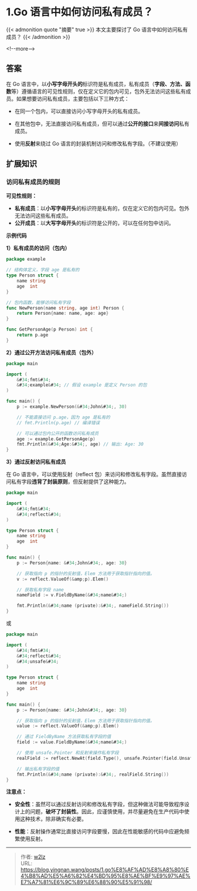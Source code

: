 # 1.Go 语言中如何访问私有成员？


{{&lt; admonition quote &#34;摘要&#34; true &gt;}}
本文主要探讨了 Go 语言中如何访问私有成员？
{{&lt; /admonition &gt;}}

&lt;!--more--&gt;

## 答案

在 Go 语言中，以**小写字母开头的**标识符是私有成员，私有成员（**字段、方法、函数**等）遵循语言的可见性规则，仅在定义它的包内可见，包外无法访问这些私有成员。如果想要访问私有成员，主要包括以下三种方式：

- 在同一个包内，可以直接访问小写字母开头的私有成员。

- 在其他包中，无法直接访问私有成员，但可以通过**公开的接口**来**间接访问**私有成员。

- 使用**反射**来绕过 Go 语言的封装机制访问和修改私有字段。（不建议使用）

## 扩展知识

### 访问私有成员的规则

**可见性规则：**

- **私有成员**：以**小写字母开头**的标识符是私有的，仅在定义它的包内可见。包外无法访问这些私有成员。
- **公开成员**：以**大写字母开头**的标识符是公开的，可以在任何包中访问。

**示例代码**

**1）私有成员的访问（包内）**

```go
package example

// 结构体定义，字段 age 是私有的
type Person struct {
    name string
    age  int
}

// 包内函数，能够访问私有字段
func NewPerson(name string, age int) Person {
    return Person{name: name, age: age}
}

func GetPersonAge(p Person) int {
    return p.age
}
```

**2）通过公开方法访问私有成员（包外）**

```go
package main

import (
    &#34;fmt&#34;
    &#34;example&#34; // 假设 example 是定义 Person 的包
)

func main() {
    p := example.NewPerson(&#34;John&#34;, 30)

    // 不能直接访问 p.age，因为 age 是私有的
    // fmt.Println(p.age) // 编译错误

    // 可以通过包内公开的函数访问私有成员
    age := example.GetPersonAge(p)
    fmt.Println(&#34;Age:&#34;, age) // 输出: Age: 30
}
```

**3）通过反射访问私有成员**

在 Go 语言中，可以使用反射（reflect 包）来访问和修改私有字段。虽然直接访问私有字段**违背了封装原则**，但反射提供了这种能力。

```go
package main

import (
    &#34;fmt&#34;
    &#34;reflect&#34;
)

type Person struct {
    name string
    age  int
}

func main() {
    p := Person{name: &#34;John&#34;, age: 30}

    // 获取指向 p 的指针的反射值，Elem 方法用于获取指针指向的值。
    v := reflect.ValueOf(&amp;p).Elem()

    // 获取私有字段 name
    nameField := v.FieldByName(&#34;name&#34;)

    fmt.Println(&#34;name (private):&#34;, nameField.String())
}
```

或

```go
package main

import (
    &#34;fmt&#34;
    &#34;reflect&#34;
    &#34;unsafe&#34;
)

type Person struct {
    name string
    age  int
}

func main() {
    p := Person{name: &#34;John&#34;, age: 30}

    // 获取指向 p 的指针的反射值，Elem 方法用于获取指针指向的值。
    value := reflect.ValueOf(&amp;p).Elem()

    // 通过 FieldByName 方法获取私有字段的值
    field := value.FieldByName(&#34;name&#34;)

    // 使用 unsafe.Pointer 和反射来操作私有字段
    realField := reflect.NewAt(field.Type(), unsafe.Pointer(field.UnsafeAddr())).Elem()

    // 输出私有字段的值
    fmt.Println(&#34;name (private):&#34;, realField.String())
}
```

**注意点：**

- **安全性**：虽然可以通过反射访问和修改私有字段，但这种做法可能导致程序设计上的问题，**破坏了封装性**。因此，应谨慎使用，并尽量避免在生产代码中使用这种技术，除非确实有必要。

- **性能**：反射操作通常比直接访问字段要慢，因此在性能敏感的代码中应避免频繁使用反射。


---

> 作者: [w2lz](https://github.com/w2lz)  
> URL: https://blog.yingnan.wang/posts/1.go%E8%AF%AD%E8%A8%80%E4%B8%AD%E5%A6%82%E4%BD%95%E8%AE%BF%E9%97%AE%E7%A7%81%E6%9C%89%E6%88%90%E5%91%98/  

